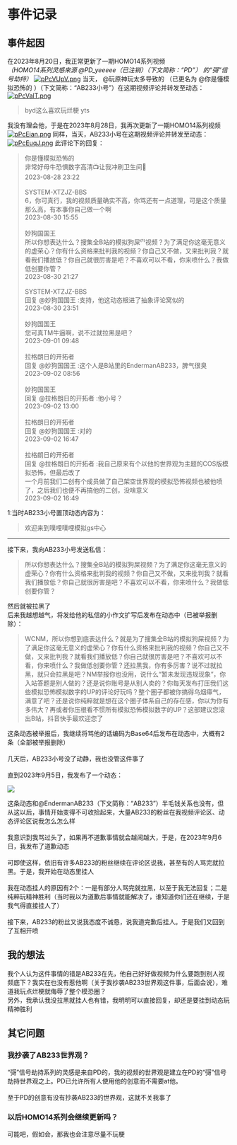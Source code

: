 # 事件记录

## 事件起因

在2023年8月20日，我正常更新了一期HOMO14系列视频<br>*（HOMO14系列灵感来源 @PD_yeeeee（已注销）（下文简称：“PD”） 的“彁”信号劫持）*
[![pPcVUpV.png](https://s1.ax1x.com/2023/09/09/pPcVUpV.png)](https://imgse.com/i/pPcVUpV)
当天， @玩原神玩太多导致的 （已更名为 @你是懂模拟恐怖的 ）（下文简称：“AB233小号”）在这期视频评论并转发至动态：
[![pPcValT.png](https://s1.ax1x.com/2023/09/09/pPcValT.png)](https://imgse.com/i/pPcValT)

> byd这么喜欢玩烂梗 yts

我没有理会他，于是在2023年8月28日，我再次更新了一期HOMO14系列视频
[![pPcEian.png](https://s1.ax1x.com/2023/09/09/pPcEian.png)](https://imgse.com/i/pPcEian)
同样，当天，AB233小号在这期视频评论并转发至动态：
[![pPcEuqJ.png](https://s1.ax1x.com/2023/09/09/pPcEuqJ.png)](https://imgse.com/i/pPcEuqJ)
此评论下的回复：
> 你是懂模拟恐怖的<br>非常好母牛恐惧数字高清📺让我冲刷卫生间🚻<br>2023-08-28 23:22<br><br>SYSTEM-XTZJZ-BBS<br>6，你可真行，我的视频质量确实不高，你骂还有一点道理，可是这个质量那么高，有本事你自己做一个啊<br>2023-08-30 15:55<br><br>妙狗国国王<br>所以你想表达什么？搜集全B站的模拟狗屎⁽¹⁾视频？为了满足你这毫无意义的虚荣心？你有什么资格来批判我的视频？你自己又不做，又来批判我？就看我们播放低？你自己就很厉害是吧？不喜欢可以不看，你来喷什么？我做低创要你管？<br>2023-08-30 21:27<br><br>SYSTEM-XTZJZ-BBS<br>回复 @妙狗国国王 :支持，他这动态根进了抽象评论窝似的<br>2023-08-30 23:51<br><br>妙狗国国王<br>您可真TM牛逼啊，说不过就拉黑是吧？<br>2023-09-01 09:48<br><br>拉格朗日的开拓者<br>回复 @妙狗国国王 :这个人是B站里的EndermanAB233，脾气很臭<br>2023-09-02 08:56<br><br>妙狗国国王<br>回复 @拉格朗日的开拓者 :他小号？<br>2023-09-02 13:00<br><br>拉格朗日的开拓者<br>回复 @妙狗国国王 :对的<br>2023-09-02 16:47<br><br>拉格朗日的开拓者<br>回复 @拉格朗日的开拓者 :我自己原来有个以他的世界观为主题的COS版模拟恐怖，但最后改了<br>一个月前我们二创有个成员做了自己架空世界观的模拟恐怖视频也被他喷了，之后我们也便不再搞他的二创，没啥意义<br>2023-09-02 16:49

1:当时AB233小号置顶动态内容为：

> 欢迎来到噗哩噗哩模拟gs中心

------------

接下来，我向AB233小号发送私信：

> 所以你想表达什么？搜集全B站的模拟狗屎视频？为了满足你这毫无意义的虚荣心？你有什么资格来批判我的视频？你自己又不做，又来批判我？就看我们播放低？你自己就很厉害是吧？不喜欢可以不看，你来喷什么？我做低创要你管？

然后就被拉黑了<br>后来我越想越气，将发给他的私信的小作文扩写后发布在动态中（已被举报删除）：

> WCNM，所以你想到底表达什么？就是为了搜集全B站的模拟狗屎视频？为了满足你这毫无意义的虚荣心？你有什么资格来批判我的视频？你自己又不做，又来批判我？就看我们播放低？你自己就很厉害是吧？不喜欢可以不看，你来喷什么？我做低创要你管？还拉黑我，你有多厉害？说不过就拉黑，就只会拉黑是吧？NM举报你也没用，说什么“暂未发现违规现象”，你入站答题是别人做的？还是说你账号是从别人卖的？你每天发布打压我们这些模拟恐怖模拟数字的UP的评论好玩吗？整个圈子都被你搞得乌烟瘴气，满意了吧？还是说你纯粹就是想在这个圈子体系自己的存在感，你以为你有多伟大？再或者你压根看不惯所有模拟恐怖模拟数字的UP？这部建议您滚出B站，抖音快手最欢迎您了

这条动态被举报后，我继续将骂他的话编码为Base64后发布在动态中，大概有2条（全部被举报删除）<br><br>几天后，AB233小号没了动静，我也没管这件事了<br><br>直到2023年9月5日，我发布了一个动态：

![](https://pic.imgdb.cn/item/65089737204c2e34d3bb3f94.png)

这条动态和@EndermanAB233（下文简称：“AB233”）半毛钱关系也没有，但从这以后，事情开始变得不可收拾起来，大量AB233的粉丝在我视频评论区、动态评论区说我怎么怎么样<br><br>我意识到我骂过头了，如果再不道歉事情就会越闹越大，于是，在2023年9月6日，我发布了道歉动态<br><br>可即使这样，依旧有许多AB233的粉丝继续在评论区说我，甚至有的人骂完就拉黑。于是，我开始在动态里挂人<br><br>我在动态挂人的原因有2个：一是有部分人骂完就拉黑，以至于我无法回复；二是纯粹玩精神胜利（当时我以为道歉后事情就能解决了，谁知道你们还在继续，于是我气得直接挂人了）<br><br>接下来，AB233的粉丝又说我态度不诚恳，说我道完歉后挂人。于是我们又回到了互相开喷

## 我的想法

我个人认为这件事情的错是AB233在先，他自己好好做视频为什么要跑到别人视频底下？我实在也没有惹他啊（关于我抄袭AB233世界观这件事，后面会说），难道我玩点烂梗就侮辱了整个模恐圈？<br>另外，我承认我没拉黑就挂人也有错，我明明可以直接回复，却还是要挂到动态玩精神胜利

## 其它问题

### 我抄袭了AB233世界观？

“彁”信号劫持系列的灵感是来自PD的，我的视频的世界观是建立在PD的“彁”信号劫持世界观之上。PD已允许所有人使用他的创意而不需要at他。<br><br>至于PD的创意有没有抄袭AB233的世界观，这就不关我事了

### 以后HOMO14系列会继续更新吗？

可能吧，假如会，那我也会注意尽量不玩梗

